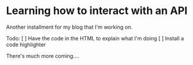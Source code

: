 # Learning how to interact with an API

Another installment for my blog that I'm working on.

Todo:
[ ] Have the code in the HTML to explain what I'm doing
[ ] Install a code highlighter

There's much more coming....